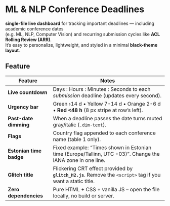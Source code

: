 # ML & NLP Conference Deadlines 

 **single-file live dashboard** for tracking important deadlines — including academic conference dates  
(e.g. ML, NLP, Computer Vision) and recurring submission cycles like **ACL Rolling Review (ARR)**.  
It’s easy to personalize, lightweight, and styled in a minimal **black-theme layout**.


## Feature

| Feature | Notes |
|---------|-------|
| **Live countdown** | Days : Hours : Minutes : Seconds to each *submission* deadline (updates every second). |
| **Urgency bar** | Green ›14 d • Yellow 7-14 d • Orange 2-6 d • **Red <48 h** (8 px stripe at row’s left). |
| **Past-date dimming** | When a deadline passes the date turns muted gray/italic (`.dim-text`). |
| **Flags** | Country flag appended to each conference name (table 1 only). |
| **Estonian time badge** | Fixed example: “Times shown in Estonian time (Europe/Tallinn, UTC +03)”. Change the IANA zone in one line. |
| **Glitch title** | Flickering CRT effect provided by **`glitch_H2.js`**. Remove the `<script>` tag if you want a static title. |
| **Zero dependencies** | Pure HTML + CSS + vanilla JS – open the file locally, no build or server. |

